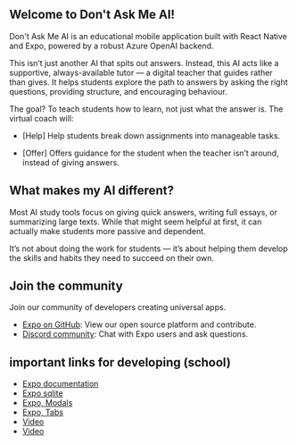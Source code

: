 ## Welcome to Don't Ask Me AI!

Don't Ask Me AI is an educational mobile application built with React Native and Expo, powered by a robust Azure OpenAI backend. 

This isn’t just another AI that spits out answers. Instead, this AI acts like a supportive, always-available tutor — a digital teacher that guides rather than gives. It helps students explore the path to answers by asking the right questions, providing structure, and encouraging behaviour.

The goal? To teach students how to learn, not just what the answer is.
The virtual coach will:

- [Help] Help students break down assignments into manageable tasks.

- [Offer] Offers guidance for the student when the teacher isn’t around, instead of giving answers. 

## What makes my AI different?

Most AI study tools focus on giving quick answers, writing full essays, or summarizing large texts. While that might seem helpful at first, it can actually make students more passive and dependent.

It’s not about doing the work for students — it’s about helping them develop the skills and habits they need to succeed on their own.

## Join the community

Join our community of developers creating universal apps.

- [Expo on GitHub](https://github.com/expo/expo): View our open source platform and contribute.
- [Discord community](https://chat.expo.dev): Chat with Expo users and ask questions.

## important links for developing (school)

- [Expo documentation](https://docs.expo.dev/)
- [Expo sqlite](https://docs.expo.dev/versions/latest/sdk/sqlite/)
- [Expo, Modals](https://docs.expo.dev/router/advanced/tabs/)
- [Expo, Tabs](https://docs.expo.dev/router/advanced/modals/)
- [Video](https://www.youtube.com/watch?v=vgPdAARd6Gw)
- [Video](https://www.youtube.com/watch?v=NFbMfVTtq10)